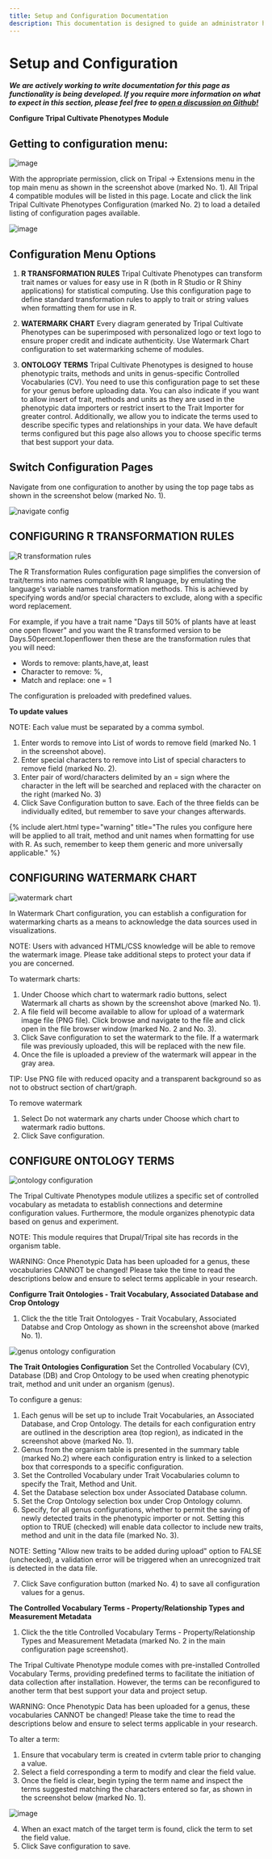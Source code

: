 ```yaml
---
title: Setup and Configuration Documentation
description: This documentation is designed to guide an administrator how to setup and configure any of the Tripalcultivate modules so that it is ready for data curators and site users.
---
```

# Setup and Configuration

***We are actively working to write documentation for this page as functionality is being developed. If you require more information on what to expect in this section, please feel free to [open a discussion on Github!](https://github.com/orgs/TripalCultivate/discussions)***

**Configure Tripal Cultivate Phenotypes Module**

Getting to configuration menu:
----

![image](https://github.com/TripalCultivate/docs/assets/15472253/72b499e1-d8cf-4025-9234-68b0e5d5fdcf)

With the appropriate permission, click on Tripal -> Extensions menu in the top main menu as shown in the screenshot above (marked No. 1). All Tripal 4 compatible modules will be listed in this page. Locate and click the link Tripal Cultivate Phenotypes Configuration (marked No. 2) to load a detailed listing of configuration pages available.

![image](https://github.com/TripalCultivate/docs/assets/15472253/2955244f-2e1d-4fe1-bbc5-416cbaf7a61b)

Configuration Menu Options
----

1. **R TRANSFORMATION RULES**
Tripal Cultivate Phenotypes can transform trait names or values for easy use in R (both in R Studio or R Shiny applications) for statistical computing. Use this configuration page to define standard transformation rules to apply to trait or string values when formatting them for use in R.

3. **WATERMARK CHART**
Every diagram generated by Tripal Cultivate Phenotypes can be superimposed with personalized logo or text logo to ensure proper credit and indicate authenticity. Use Watermark Chart configuration to set watermarking scheme of modules.

4. **ONTOLOGY TERMS**
Tripal Cultivate Phenotypes is designed to house phenotypic traits, methods and units in genus-specific Controlled Vocabularies (CV). You need to use this configuration page to set these for your genus before uploading data. You can also indicate if you want to allow insert of trait, methods and units as they are used in the phenotypic data importers or restrict insert to the Trait Importer for greater control. Additionally, we allow you to indicate the terms used to describe specific types and relationships in your data. We have default terms configured but this page also allows you to choose specific terms that best support your data.

Switch Configuration Pages
----

Navigate from one configuration to another by using the top page tabs as shown in the screenshot below (marked No. 1).

![navigate config](https://github.com/TripalCultivate/docs/assets/15472253/e64ee0a6-afa6-4e64-a421-4de413bc91e9)

**CONFIGURING R TRANSFORMATION RULES**
----

![R transformation rules](https://github.com/TripalCultivate/docs/assets/15472253/d05f68aa-a3bc-4469-a2cb-508239044ec8)

The R Transformation Rules configuration page simplifies the conversion of trait/terms into names compatible with R language, by emulating the language's variable names transformation methods. This is achieved by specifying words and/or special characters to exclude, along with a specific word replacement.

For example, if you have a trait name "Days till 50% of plants have at least one open flower" and you want the R transformed version to be Days.50percent.1openflower then these are the transformation rules that you will need: 

- Words to remove: plants,have,at, least 
- Character to remove: %, 
- Match and replace: one = 1


The configuration is preloaded with predefined values.

**To update values**

NOTE: Each value must be separated by a comma symbol.

1. Enter words to remove into List of words to remove field (marked No. 1 in the screenshot above).
2. Enter special characters to remove into List of special characters to remove field (marked No. 2).
3. Enter pair of word/characters delimited by an = sign where the character in the left will be searched and replaced with the character on the right (marked No. 3)
4. Click Save Configuration button to save. Each of the three fields can be individually edited, but remember to save your changes afterwards. 

{% include alert.html type="warning" title="The rules you configure here will be applied to all trait, method and unit names when formatting for use with R. As such, remember to keep them generic and more universally applicable." %}

**CONFIGURING WATERMARK CHART**
----

![watermark chart](https://github.com/TripalCultivate/docs/assets/15472253/d8aae9a3-0641-43ae-a4a9-cd3fa0d12772)

In Watermark Chart configuration, you can establish a configuration for watermarking charts as a means to acknowledge the data sources used in visualizations.

NOTE: Users with advanced HTML/CSS knowledge will be able to remove the watermark image. Please take additional steps to protect your data if you are concerned. 

To watermark charts:

1. Under Choose which chart to watermark radio buttons, select Watermark all charts as shown by the screenshot above (marked No. 1).
2. A file field will become available to allow for upload of a watermark image file (PNG file). Click browse and navigate to the file and click open in the file browser window (marked No. 2 and No. 3).
3. Click Save configuration to set the watermark to the file. If a watermark file was previously uploaded, this will be replaced with the new file.
4. Once the file is uploaded a preview of the watermark will appear in the gray area.

TIP: Use PNG file with reduced opacity and a transparent background so as not to obstruct section of chart/graph.

To remove watermark

1. Select Do not watermark any charts under Choose which chart to watermark radio buttons.
2. Click Save configuration.

CONFIGURE ONTOLOGY TERMS
----

![ontology configuration](https://github.com/TripalCultivate/docs/assets/15472253/12a6f2fe-da4e-4845-9b83-317a6800ff0e)

The Tripal Cultivate Phenotypes module utilizes a specific set of controlled vocabulary as metadata to establish connections and determine configuration values. Furthermore, the module organizes phenotypic data based on genus and experiment.

NOTE: This module requires that Drupal/Tripal site has records in the organism table.

WARNING: Once Phenotypic Data has been uploaded for a genus, these vocabularies CANNOT be changed! Please take the time to read the descriptions below and ensure to select terms applicable in your research. 

**Configurre Trait Ontologies - Trait Vocabulary, Associated Database and Crop Ontology**

1. Click the the title Trait Ontologyes - Trait Vocabulary, Associated Databse and Crop Ontology as shown in the screenshot above (marked No. 1).

![genus ontology configuration](https://github.com/TripalCultivate/docs/assets/15472253/ad0ca6e3-97de-4973-80e7-363bc7c5239b)

**The Trait Ontologies Configuration**
Set the Controlled Vocabulary (CV), Database (DB) and Crop Ontology to be used when creating phenotypic trait, method and unit under an organism (genus).

To configure a genus:

1. Each genus will be set up to include Trait Vocabularies, an Associated Database, and Crop Ontology. The details for each configuration entry are outlined in the description area (top region), as indicated in the screenshot above (marked No. 1).
2. Genus from the organism table is presented in the summary table (marked No.2) where each configuration entry is linked to a selection box that corresponds to a specific configuration.
3. Set the Controlled Vocabulary under Trait Vocabularies column to specify the Trait, Method and Unit.
4. Set the Database selection box under Associated Database column.
5. Set the Crop Ontology selection box under Crop Ontology column.
6. Specify, for all genus configurations, whether to permit the saving of newly detected traits in the phenotypic importer or not. Setting this option to TRUE (checked) will enable data collector to include new traits, method and unit in the data file (marked No. 3).

NOTE: Setting "Allow new traits to be added during upload" option to FALSE (unchecked), a validation error will be triggered when an unrecognized trait is detected in the data file.

7. Click Save configuration button (marked No. 4) to save all configuration values for a genus.

**The Controlled Vocabulary Terms - Property/Relationship Types and Measurement Metadata**

1. Click the the title Controlled Vocabulary Terms - Property/Relationship Types and Measurement Metadata (marked No. 2 in the main configuration page screenshot).

The Tripal Cultivate Phenotype module comes with pre-installed Controlled Vocabulary Terms, providing predefined terms to facilitate the initiation of data collection after installation. However, the terms can be reconfigured to another term that best support your data and project setup.

WARNING: Once Phenotypic Data has been uploaded for a genus, these vocabularies CANNOT be changed! Please take the time to read the descriptions below and ensure to select terms applicable in your research. 


To alter a term:

1. Ensure that vocabulary term is created in cvterm table prior to changing a value.
2. Select a field corresponding a term to modify and clear the field value.
3. Once the field is clear, begin typing the term name and inspect the terms suggested matching the characters entered so far, as shown in the screenshot below (marked No. 1).

![image](https://github.com/TripalCultivate/docs/assets/15472253/a0aaa8c9-0c40-4833-a5db-cea325835972)

4. When an exact match of the target term is found, click the term to set the field value.
5. Click Save configuration to save.

